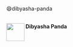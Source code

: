 :smile:dibyasha-panda


<br> **Dibyasha Panda**
<a href="https://linkedin.com/"><img src="https://github.com/DibyashaPanda/dibyasha-panda/blob/master/images/linkedin.png" align="left" height="48" width="48" ></a>
